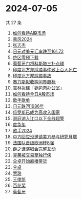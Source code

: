 # 2024-07-05

共 27 条

<!-- BEGIN ZHIHUSEARCH -->
<!-- 最后更新时间 Fri Jul 05 2024 19:07:27 GMT+0800 (China Standard Time) -->
1. [如何看待A股市场](https://www.zhihu.com/search?q=如何看待A股市场)
1. [乘风2024](https://www.zhihu.com/search?q=乘风2024)
1. [张志杰](https://www.zhihu.com/search?q=张志杰)
1. [日元对美元汇率跌至161.72](https://www.zhihu.com/search?q=日元对美元汇率跌至161.72)
1. [绝区零预下载](https://www.zhihu.com/search?q=绝区零预下载)
1. [葡萄牙门将科斯塔三扑点球](https://www.zhihu.com/search?q=葡萄牙门将科斯塔三扑点球)
1. [印度北方邦踩踏事件致上百人死亡](https://www.zhihu.com/search?q=印度北方邦踩踏事件致上百人死亡)
1. [印度北方邦踩踏事故](https://www.zhihu.com/search?q=印度北方邦踩踏事故)
1. [赛力斯拟收购问界商标](https://www.zhihu.com/search?q=赛力斯拟收购问界商标)
1. [吉林拟建「锅包肉办公室」](https://www.zhihu.com/search?q=吉林拟建「锅包肉办公室」)
1. [如何看待今日A股市场](https://www.zhihu.com/search?q=如何看待今日A股市场)
1. [歌手歌单](https://www.zhihu.com/search?q=歌手歌单)
1. [日元跌回1986年](https://www.zhihu.com/search?q=日元跌回1986年)
1. [俄罗斯已成为高收入国家](https://www.zhihu.com/search?q=俄罗斯已成为高收入国家)
1. [洞庭湖入江口以下全线超警](https://www.zhihu.com/search?q=洞庭湖入江口以下全线超警)
1. [度华年](https://www.zhihu.com/search?q=度华年)
1. [歌手2024](https://www.zhihu.com/search?q=歌手2024)
1. [中方回应没邀请美方参与研究月壤](https://www.zhihu.com/search?q=中方回应没邀请美方参与研究月壤)
1. [法国队晋级欧洲杯8强](https://www.zhihu.com/search?q=法国队晋级欧洲杯8强)
1. [薛之谦演唱会完整互动](https://www.zhihu.com/search?q=薛之谦演唱会完整互动)
1. [克莱被交易至独行侠](https://www.zhihu.com/search?q=克莱被交易至独行侠)
1. [仝卓开始直播带货](https://www.zhihu.com/search?q=仝卓开始直播带货)
1. [仝卓](https://www.zhihu.com/search?q=仝卓)
1. [贾玲](https://www.zhihu.com/search?q=贾玲)
1. [王俊凯](https://www.zhihu.com/search?q=王俊凯)
1. [百花奖](https://www.zhihu.com/search?q=百花奖)
1. [葡萄牙](https://www.zhihu.com/search?q=葡萄牙)
<!-- END ZHIHUSEARCH -->
